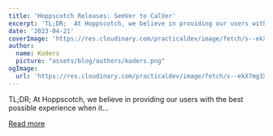 ```yaml
---
title: 'Hoppscotch Releases: SemVer to CalVer'
excerpt: 'TL;DR;  At Hoppscotch, we believe in providing our users with the best possible experience when it...'
date: '2023-04-21'
coverImage: 'https://res.cloudinary.com/practicaldev/image/fetch/s--ekX7mg3X--/c_imagga_scale,f_auto,fl_progressive,h_420,q_auto,w_1000/https://dev-to-uploads.s3.amazonaws.com/uploads/articles/zv3hqpa4xsbmcb3gtuqe.png'
author:
  name: Koders
  picture: "assets/blog/authors/koders.png"
ogImage:
  url: 'https://res.cloudinary.com/practicaldev/image/fetch/s--ekX7mg3X--/c_imagga_scale,f_auto,fl_progressive,h_420,q_auto,w_1000/https://dev-to-uploads.s3.amazonaws.com/uploads/articles/zv3hqpa4xsbmcb3gtuqe.png'
---
```


TL;DR;  At Hoppscotch, we believe in providing our users with the best possible experience when it...

[Read more](https://dev.to/liyasthomas/hoppscotch-releases-semver-to-calver-1ajm)
